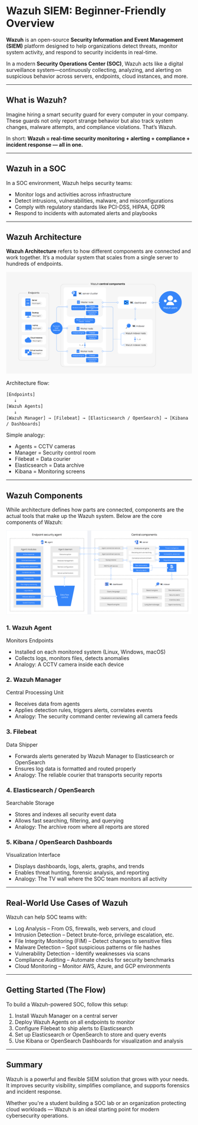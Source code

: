 # Wazuh SIEM: Beginner-Friendly Overview

**Wazuh** is an open-source **Security Information and Event Management (SIEM)** platform designed to help organizations detect threats, monitor system activity, and respond to security incidents in real-time.

In a modern **Security Operations Center (SOC)**, Wazuh acts like a digital surveillance system—continuously collecting, analyzing, and alerting on suspicious behavior across servers, endpoints, cloud instances, and more.

---

## What is Wazuh?

Imagine hiring a smart security guard for every computer in your company. These guards not only report strange behavior but also track system changes, malware attempts, and compliance violations. That’s Wazuh.

In short:
**Wazuh = real-time security monitoring + alerting + compliance + incident response — all in one.**

---

## Wazuh in a SOC

In a SOC environment, Wazuh helps security teams:

* Monitor logs and activities across infrastructure
* Detect intrusions, vulnerabilities, malware, and misconfigurations
* Comply with regulatory standards like PCI-DSS, HIPAA, GDPR
* Respond to incidents with automated alerts and playbooks

---

## Wazuh Architecture

**Wazuh Architecture** refers to how different components are connected and work together. It’s a modular system that scales from a single server to hundreds of endpoints.


![Wazuh Architecture](../assets/deployment-architecture1.png)


Architecture flow:

```
[Endpoints]
   ↓
[Wazuh Agents]
   ↓
[Wazuh Manager] → [Filebeat] → [Elasticsearch / OpenSearch] → [Kibana / Dashboards]
```

Simple analogy:

* Agents = CCTV cameras
* Manager = Security control room
* Filebeat = Data courier
* Elasticsearch = Data archive
* Kibana = Monitoring screens

---

## Wazuh Components

While architecture defines how parts are connected, components are the actual tools that make up the Wazuh system. Below are the core components of Wazuh:


![Wazuh Components](../assets/wazuh-components-and-data-flow1.png)


### 1. Wazuh Agent

Monitors Endpoints

* Installed on each monitored system (Linux, Windows, macOS)
* Collects logs, monitors files, detects anomalies
* Analogy: A CCTV camera inside each device

### 2. Wazuh Manager

Central Processing Unit

* Receives data from agents
* Applies detection rules, triggers alerts, correlates events
* Analogy: The security command center reviewing all camera feeds

### 3. Filebeat

Data Shipper

* Forwards alerts generated by Wazuh Manager to Elasticsearch or OpenSearch
* Ensures log data is formatted and routed properly
* Analogy: The reliable courier that transports security reports

### 4. Elasticsearch / OpenSearch

Searchable Storage

* Stores and indexes all security event data
* Allows fast searching, filtering, and querying
* Analogy: The archive room where all reports are stored

### 5. Kibana / OpenSearch Dashboards

Visualization Interface

* Displays dashboards, logs, alerts, graphs, and trends
* Enables threat hunting, forensic analysis, and reporting
* Analogy: The TV wall where the SOC team monitors all activity

---

## Real-World Use Cases of Wazuh

Wazuh can help SOC teams with:

* Log Analysis – From OS, firewalls, web servers, and cloud
* Intrusion Detection – Detect brute-force, privilege escalation, etc.
* File Integrity Monitoring (FIM) – Detect changes to sensitive files
* Malware Detection – Spot suspicious patterns or file hashes
* Vulnerability Detection – Identify weaknesses via scans
* Compliance Auditing – Automate checks for security benchmarks
* Cloud Monitoring – Monitor AWS, Azure, and GCP environments

---

## Getting Started (The Flow)

To build a Wazuh-powered SOC, follow this setup:

1. Install Wazuh Manager on a central server
2. Deploy Wazuh Agents on all endpoints to monitor
3. Configure Filebeat to ship alerts to Elasticsearch
4. Set up Elasticsearch or OpenSearch to store and query events
5. Use Kibana or OpenSearch Dashboards for visualization and analysis

---

## Summary

Wazuh is a powerful and flexible SIEM solution that grows with your needs. It improves security visibility, simplifies compliance, and supports forensics and incident response.

Whether you're a student building a SOC lab or an organization protecting cloud workloads — Wazuh is an ideal starting point for modern cybersecurity operations.


